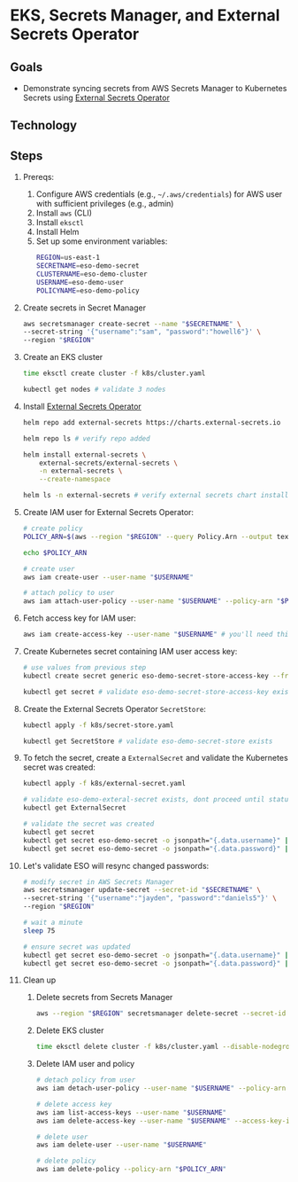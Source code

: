 # EKS, Secrets Manager, and External Secrets Operator

## Goals

* Demonstrate syncing secrets from AWS Secrets Manager to Kubernetes Secrets using [External Secrets Operator](https://external-secrets.io/)

## Technology


## Steps

1. Prereqs:
    1. Configure AWS credentials (e.g., `~/.aws/credentials`) for AWS user with sufficient privileges (e.g., admin)
    1. Install `aws` (CLI)
    1. Install `eksctl`
    1. Install Helm
    1. Set up some environment variables:
        ```bash
        REGION=us-east-1
        SECRETNAME=eso-demo-secret
        CLUSTERNAME=eso-demo-cluster
        USERNAME=eso-demo-user
        POLICYNAME=eso-demo-policy
        ```

1. Create secrets in Secret Manager
    ```bash
    aws secretsmanager create-secret --name "$SECRETNAME" \
    --secret-string '{"username":"sam", "password":"howell6"}' \
    --region "$REGION"
    ```

1. Create an EKS cluster
    ```bash
    time eksctl create cluster -f k8s/cluster.yaml

    kubectl get nodes # validate 3 nodes
    ```

1. Install [External Secrets Operator](https://external-secrets.io/latest/)
    ```bash
    helm repo add external-secrets https://charts.external-secrets.io

    helm repo ls # verify repo added

    helm install external-secrets \
        external-secrets/external-secrets \
        -n external-secrets \
        --create-namespace 
    
    helm ls -n external-secrets # verify external secrets chart installed
    ```

1. Create IAM user for External Secrets Operator:
    ```bash
    # create policy
    POLICY_ARN=$(aws --region "$REGION" --query Policy.Arn --output text iam create-policy --policy-name "$POLICYNAME" --policy-document file://./aws/policy.json)

    echo $POLICY_ARN

    # create user
    aws iam create-user --user-name "$USERNAME"

    # attach policy to user
    aws iam attach-user-policy --user-name "$USERNAME" --policy-arn "$POLICY_ARN"
    ```

1. Fetch access key for IAM user:
    ```bash
    aws iam create-access-key --user-name "$USERNAME" # you'll need this in next step
    ```

1. Create Kubernetes secret containing IAM user access key:
    ```bash
    # use values from previous step
    kubectl create secret generic eso-demo-secret-store-access-key --from-literal=access-key=<access-key> --from-literal=secret-access-key=secret-access-key=<secret-access-key>

    kubectl get secret # validate eso-demo-secret-store-access-key exists
    ```

1. Create the External Secrets Operator `SecretStore`:
    ```bash
    kubectl apply -f k8s/secret-store.yaml

    kubectl get SecretStore # validate eso-demo-secret-store exists
    ```

1. To fetch the secret, create a `ExternalSecret` and validate the Kubernetes secret was created:
    ```bash
    kubectl apply -f k8s/external-secret.yaml

    # validate eso-demo-exteral-secret exists, dont proceed until status is `SecretSynced`
    kubectl get ExternalSecret 

    # validate the secret was created
    kubectl get secret 
    kubectl get secret eso-demo-secret -o jsonpath="{.data.username}" | base64 --decode
    kubectl get secret eso-demo-secret -o jsonpath="{.data.password}" | base64 --decode
    ```

1. Let's validate ESO will resync changed passwords:
    ```bash
    # modify secret in AWS Secrets Manager
    aws secretsmanager update-secret --secret-id "$SECRETNAME" \
    --secret-string '{"username":"jayden", "password":"daniels5"}' \
    --region "$REGION"

    # wait a minute
    sleep 75

    # ensure secret was updated
    kubectl get secret eso-demo-secret -o jsonpath="{.data.username}" | base64 --decode
    kubectl get secret eso-demo-secret -o jsonpath="{.data.password}" | base64 --decode
    ```

1. Clean up

    1. Delete secrets from Secrets Manager
        ```bash
        aws --region "$REGION" secretsmanager delete-secret --secret-id "$SECRETNAME"
        ```

    1. Delete EKS cluster
        ```bash
        time eksctl delete cluster -f k8s/cluster.yaml --disable-nodegroup-eviction --wait
        ```
    
    1. Delete IAM user and policy
        ```bash
        # detach policy from user
        aws iam detach-user-policy --user-name "$USERNAME" --policy-arn "$POLICY_ARN"

        # delete access key
        aws iam list-access-keys --user-name "$USERNAME"
        aws iam delete-access-key --user-name "$USERNAME" --access-key-id "<access-key-id>"

        # delete user
        aws iam delete-user --user-name "$USERNAME"

        # delete policy
        aws iam delete-policy --policy-arn "$POLICY_ARN"
        ```